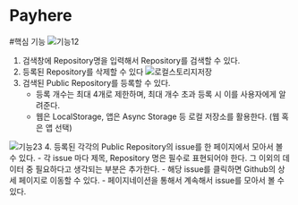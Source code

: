 # Payhere


#핵심 기능
![기능12](https://user-images.githubusercontent.com/107375500/189932923-4c800f69-6cdb-404a-9ab3-d0a33c6fd286.gif)
1. 검색창에 Repository명을 입력해서 Repository를 검색할 수 있다.
2. 등록된 Repository를 삭제할 수 있다
![로컬스토리지저장](https://user-images.githubusercontent.com/107375500/189932972-a393413b-231d-4900-bd35-79e9f48f59cd.gif)
3. 검색된 Public Repository를 등록할 수 있다.
    - 등록 개수는 최대 4개로 제한하며, 최대 개수 초과 등록 시 이를 사용자에게 알려준다.
    - 웹은 LocalStorage, 앱은 Async Storage 등 로컬 저장소를 활용한다. (웹 혹은 앱 선택)

![기능23](https://user-images.githubusercontent.com/107375500/189932953-98af31fe-15f5-44ca-84f0-ad3124147aff.gif)
4. 등록된 각각의 Public Repository의 issue를 한 페이지에서 모아서 볼 수 있다.
    - 각 issue 마다 제목, Repository 명은 필수로 표현되어야 한다. 그 이외의 데이터 중 필요하다고 생각되는 부분은 추가한다.
    - 해당 issue를 클릭하면 Github의 상세 페이지로 이동할 수 있다.
    - 페이지네이션을 통해서 계속해서 issue를 모아서 볼 수 있다.

